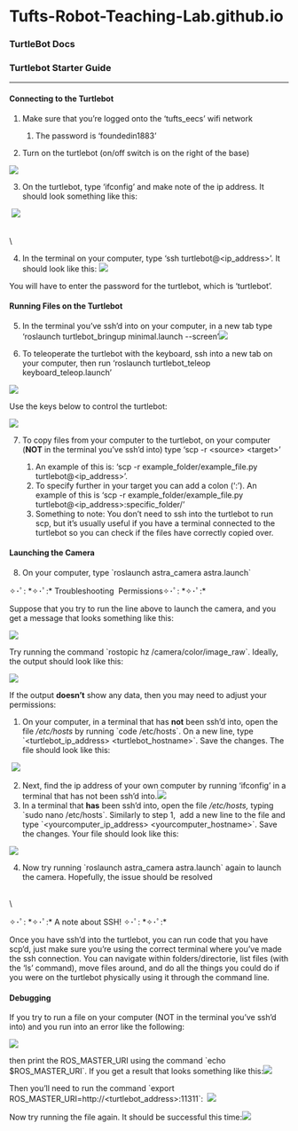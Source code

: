 # Tufts-Robot-Teaching-Lab.github.io

### TurtleBot Docs

### Turtlebot Starter Guide

***


#### Connecting to the Turtlebot

1. Make sure that you’re logged onto the ‘tufts\_eecs’ wifi network

   1. The password is ‘foundedin1883’

<!---->

2. Turn on the turtlebot (on/off switch is on the right of the base)

![](https://lh6.googleusercontent.com/JEc3fQwaRsewgsZ68ouxqawiVNU8puICoDrSsUst99SrjbeHIM3VLsH2dPUX1ky5gSrMYY0s5JM75vb1VkQXmtl2n9NTJscSSswK7hd5PKFvwiiVSHt8g3kxgWhSS8glOCl3wCPZ5Kj88cS8awMT)

3. On the turtlebot, type ‘ifconfig’ and make note of the ip address. It should look something like this:

 ![](https://lh4.googleusercontent.com/1j0WVSit0brY_DRy8sLuPuSdSwQK174gkrqtdQCR0NTDtgUr5_X1hV2vBZ5iyzuSMxVZsonTemKo-NBvTKoMxoLafdTrrTvrK0oYWaOmA1NGuGGm6CWXDDBpgu4L97dlLDvCuQIyOpBR8w2ed0Rs)

\
\


4. In the terminal on your computer, type ‘ssh turtlebot@\<ip\_address>’. It should look like this: ![](https://lh6.googleusercontent.com/aTOYAj2O8wkjBwCiHTps-AQ3lg91JBwYvfM-7Fx0_OnCKIObbKMM98z7EQiJQempcQWvCmHH5sQ8XY4l1oiLq9TvwWi6BeOlOoHpNW6ZQc5yDnuUUazegOQvHnDXtWKWOHnOVGIHStqbQsqrKHAy)

You will have to enter the password for the turtlebot, which is ‘turtlebot’.


#### Running Files on the Turtlebot

5. In the terminal you’ve ssh’d into on your computer, in a new tab type ‘roslaunch turtlebot\_bringup minimal.launch --screen’![](https://lh4.googleusercontent.com/5j_0aNDo4qeqY9RhptNpAe0bfzirPe7rVQ57WQA3nLFhi5805KRJVBTP-_gZTCMj-b_i_3gNpqbk56WPbP2lDPVplSSO9M6mvfJbZY2zF0jlppogdQdQz5xgJ8MMAY37udPIr2GuSUCp04ksSRGt4Q)

<!---->

6. To teleoperate the turtlebot with the keyboard, ssh into a new tab on your computer, then run ‘roslaunch turtlebot\_teleop keyboard\_teleop.launch’

![](https://lh6.googleusercontent.com/A9uOzfzetY5R-6vXLy9LLRkOHDs9Rl_Ux6tlHhQf6HqJ-IBAIOJpIggp2oAdBgUvuRiu0GizS5_BfliczG3awoS5H7GjQvf4dO3mXuuTq1l0XmNoa9YviOx7ov0vcl7AoStE8kRIrIE9zJ76jF5n)

Use the keys below to control the turtlebot:

![](https://lh3.googleusercontent.com/boF20vUDfr4_IAw4fQKqtyKBOWAd7TxcDGKI1Dk8Mz2QGvh5QqdUH5TX5sriEy0IDQnrVhzidn7f3LBaoUu-k_SdpAIj-kpXKB7U73lcwMGxvCJUS3Yq4zwcWpvk5bJ-xjLwhlUv-Z8l0eX2cstN)

7. To copy files from your computer to the turtlebot, on your computer (**NOT** in the terminal you’ve ssh’d into) type ‘scp -r \<source> \<target>’

   1. An example of this is: ‘scp -r example\_folder/example\_file.py turtlebot@\<ip\_address>’.
   2. To specify further in your target you can add a colon (‘:’). An example of this is ‘scp -r example\_folder/example\_file.py turtlebot@\<ip\_address>:specific\_folder/’
   3. Something to note: You don’t need to ssh into the turtlebot to run scp, but it’s usually useful if you have a terminal connected to the turtlebot so you can check if the files have correctly copied over.


#### Launching the Camera

8. On your computer, type \`roslaunch astra\_camera astra.launch\`

✧･ﾟ: \*✧･ﾟ:\* Troubleshooting  Permissions✧･ﾟ: \*✧･ﾟ:\*

Suppose that you try to run the line above to launch the camera, and you get a message that looks something like this:

![](https://lh4.googleusercontent.com/XkL4Nu--Tv5vxJK_w0S47sEIHLgdk7rccV1Y5K2RYs_MMgAb5avD-0PQEbw1VP5Azc6Rb_Cuo5ILXKbOanqgCiZhKKpPYmQk0zLvAvH8SSMU9r-6VTO8EOw8mTfO4HtWZq_fXjWZkNFUcwmw_m-4Yg)

Try running the command \`rostopic hz /camera/color/image\_raw\`. Ideally, the output should look like this: 

![](https://lh3.googleusercontent.com/_4Yhceb2ONPbrA0qZlHSqd7wt-QhAIn0Qd3MVdGAeuJb1xp-4KQtT1wkhSb-1vvI_Yg54Rro-nTpxbQK3zI9MFci_gvbxubyldBJ6np-ynCEZb90xQiMp-dIqbkLGHl6oOx6XtA4VF-5PT-lGp3pSQ)

If the output **doesn’t** show any data, then you may need to adjust your permissions: 

1. On your computer, in a terminal that has **not** been ssh’d into, open the file _/etc/hosts_ by running \`code /etc/hosts\`. On a new line, type \`\<turtlebot\_ip\_address> \<turtlebot\_hostname>\`. Save the changes. The file should look like this:

 ![](https://lh5.googleusercontent.com/3o_prvttJeAcnXHU2LUvseOzYBZyu9gVXqCuzPpsFKCIizrFFdSNybj6aUNfIucgrjmGs7696HqQ0_yIl0wZsDEUeu3SpPdugibul09oAgDMG077Oz82YncD8CY-CKghZve61-_mq4l5NB1nnuaUWQ)

2. Next, find the ip address of your own computer by running ‘ifconfig’ in a terminal that has not been ssh’d into.![](https://lh6.googleusercontent.com/OVccKd69SgGY48uNTOJsO9Ni_sZMjN7uYTFE1PxHSbDJ9PSS9HEa2KGh4dmIprXt_XJircJ9SX4aimdb8zjDjs35B_YgRWXVmdZ6dgOMmyMY9koXEKcVq89kXEa7VujCdij-385iq8LmxLFCVx4FXw)
3. In a terminal that **has** been ssh’d into, open the file _/etc/hosts,_ typing \`sudo nano /etc/hosts\`. Similarly to step 1,  add a new line to the file and type \`\<yourcomputer\_ip\_address> \<yourcomputer\_hostname>\`. Save the changes. Your file should look like this: 

![](https://lh5.googleusercontent.com/Acc_m13lUw_-cliD2kZqw74V_lGdgYtMGp-Y1tFK08N65ozq6VtV1KCDlY3nl8kUW4DV8E2SoXZg-m6kwD8bEswu33UQorsdnLRii55TGZuj_PiKi5mV1ehkLRJCwJU9RJSNpnnNnzzol2uyrCjfbQ)

4. Now try running \`roslaunch astra\_camera astra.launch\` again to launch the camera. Hopefully, the issue should be resolved

\
\


✧･ﾟ: \*✧･ﾟ:\* A note about SSH! ✧･ﾟ: \*✧･ﾟ:\*

Once you have ssh’d into the turtlebot, you can run code that you have scp’d, just make sure you’re using the correct terminal where you’ve made the ssh connection. You can navigate within folders/directorie, list files (with the ‘ls’ command), move files around, and do all the things you could do if you were on the turtlebot physically using it through the command line. 


#### Debugging

If you try to run a file on your computer (NOT in the terminal you’ve ssh’d into) and you run into an error like the following:

![](https://lh6.googleusercontent.com/yxmV-GUAFV50xzKdC_LfXRy0NUdjfwPrmsh6dW7gq2hdE85L_OxViYVuZnSDiqRWc38EvNRq3ZskIdimg3F3rSF_HtnHX4FmxFCmk0qb28LUGLDIBHpAzAN26VyEUl51HEL2qxr3bysu5jDBV17IgA)

then print the ROS\_MASTER\_URI using the command \`echo $ROS\_MASTER\_URI\`. If you get a result that looks something like this:![](https://lh5.googleusercontent.com/pu6HtgV3GGzuX-mGJmAarcrKDy-XjXc_hiK5yIVu0FNhDa3HMUcPbvNPZk5ozZ-_8bxKEBDLKj-7Irzh23o-GCRzBhF798LkYxlPHBWd3_3Qr6mIIqaBATdb7HNbvCl0lWXUYrYPB1eOlBnOqOCjXA)

Then you’ll need to run the command \`export ROS\_MASTER\_URI=http\://\<turtlebot\_address>:11311\`:  ![](https://lh6.googleusercontent.com/nlXJxrL4MxL0o0w63_VhcHQWk21cBweOZnQaI-yAnNpRbhWy5hSrOfwsG65bXpTwG5Utl2aBsQ5fd5J95ZmjVGEFEpSpezqRWvlTDUtIZnAKfAexNjKMXzvMznaGFAEZhBiYExWNeIV42XXOKsBbMw)

Now try running the file again. It should be successful this time:![](https://lh3.googleusercontent.com/KArhnY7ilogfjttaP1AshW3VkGdeaXWKGxd_Fttv1zavxGnicYLdu1SDo3nUunKRzK_AEj4mKuVUTzc4IkfywZZ9BXsrNv5OL8H9EmB7Lkrv-59L5um7Uhagl-QhCbRLMqAjkv2LTzFBqBAEN67Hdg)

